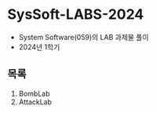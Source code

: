 # SysSoft-LABS-2024
 - System Software(059)의 LAB 과제물 풀이
 - 2024년 1학기

## 목록
1. BombLab
2. AttackLab
